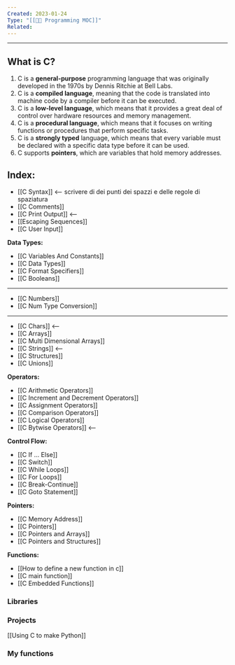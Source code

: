 ```yaml
---
Created: 2023-01-24
Type: "[[👨‍💻 Programming MOC]]"
Related: 
---
```

---
## What is C?
1. C is a **general-purpose** programming language that was originally developed in the 1970s by Dennis Ritchie at Bell Labs.
2. C is a **compiled language**, meaning that the code is translated into machine code by a compiler before it can be executed.
3. C is a **low-level language**, which means that it provides a great deal of control over hardware resources and memory management.
4. C is a **procedural language**, which means that it focuses on writing functions or procedures that perform specific tasks.
5. C is a **strongly typed** language, which means that every variable must be declared with a specific data type before it can be used.
6. C supports **pointers**, which are variables that hold memory addresses. 

## Index:

- [[C Syntax]] <-- scrivere di dei punti dei spazzi e delle regole di spaziatura
- [[C Comments]]
- [[C Print Output]] <--
- [[Escaping Sequences]]
- [[C User Input]]

**Data Types:**
- [[C Variables And Constants]]
- [[C Data Types]]
- [[C Format Specifiers]]
- [[C Booleans]]
---
- [[C Numbers]]
- [[C Num Type Conversion]]
---
- [[C Chars]] <--
- [[C Arrays]]
- [[C Multi Dimensional Arrays]]
- [[C Strings]] <--
- [[C Structures]] 
- [[C Unions]]

**Operators:**
- [[C Arithmetic Operators]]
- [[C Increment and Decrement Operators]]
- [[C Assignment Operators]]
- [[C Comparison Operators]]
- [[C Logical Operators]]
- [[C Bytwise Operators]] <--

**Control Flow:**
- [[C If ... Else]]
- [[C Switch]]
- [[C While Loops]]
- [[C For Loops]]
- [[C Break-Continue]]
- [[C Goto Statement]]

**Pointers:**
- [[C Memory Address]]
- [[C Pointers]]
- [[C Pointers and Arrays]]
- [[C Pointers and Structures]]

**Functions:**
- [[How to define a new function in c]]
- [[C main function]]
- [[C Embedded  Functions]]

### Libraries 

### Projects
[[Using C to make Python]]

### My functions

